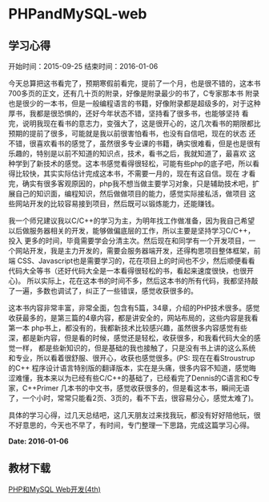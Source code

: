 # PHPandMySQL-web
## 学习心得
开始时间：2015-09-25
结束时间：2016-01-06

今天总算把这书看完了，预期寒假前看完，提前了一个月，也是很不错的，这本书700多页的正文，还有几十页的附录，好像是附录最少的书了，C专家那本书
附录也是很少的一本书，但是一般编程语言的书籍，好像附录都是超级多的，对于这种厚书，我都是很恐惧的，还好今年状态不错，坚持看了很多书，也能够坚持
看完，说明我现在看书的意志力，变强大了，这是很开心的，这几次看书的期限都比预期的提前了很多，可能就是我以前很害怕看书，也没有自信吧，现在的状态
还不错，很喜欢看书的感觉了，虽然很多专业课的书籍，确实很难看，但是也是很有乐趣的，特别是以前不知道的知识点，技术，看书之后，我就知道了，最喜欢
这种学到了新技术的感觉。这本书感觉看得很轻松，可能有些php的底子吧，所以看得比较快，其实实际估计完成这本书，不需要一月的，现在有这自信。现在
才看完，确实有很多客观原因的，php我不想当做主要学习对象，只是辅助技术吧，扩展自己的知识面，编程知识，然后做做项目的能力，感觉实际接私活，做项目
这些网站开发的比较容易接到项目，然后既可以锻炼能力，还能赚钱。

我一个师兄建议我以C/C++的学习为主，为明年找工作做准备，因为我自己希望以后做服务器相关的开发，能够做偏底层的工作，所以主要是坚持学习C/C++，投入
更多的时间，毕竟需要学会分清主次。然后现在和同学有一个开发项目，一个网站开发，我是主力开发的，需要会服务器端开发，还得构思项目整体框架，前端
CSS、Javascript也是需要学习的，花在项目上的时间也不少，然后顺便看看代码大全等书（还好代码大全是一本看得很轻松的书，看起来速度很快，也很开心)。
所以实际上，花在这本书的时间不多，然后这本书的所有代码，我都坚持敲了一遍，多数也调试了，纠正了一些错误，感觉收获很多的。

这本书内容非常丰富，非常全面，包含有5篇，34章，介绍的PHP技术很多。感觉收获最多的，是第三篇的4章内容，都是讲安全的，网站布局的，这些内容是我看第一本
php书上，都没有的，我都新技术比较感兴趣，虽然很多内容感觉有些深，都是新内容，但是看的时候，感觉还是轻松，收获很多，和我看代码大全的感觉一样，
都是些新知识的，但是基础的我也接触了，只是没有书上讲的这么系统和专业，所以看着很舒服、很开心，收获也感觉很多。(PS: 现在在看Stroustrup的C++
程序设计语言特别版的翻译版本，实在是头痛，很多内容不知道，感觉晦涩难懂，我本来以为已经有些C/C++的基础了，已经看完了Dennis的C语言和C专家，C++Primer
几本书的中文书，感觉收获很多的，但是看这本书，瞬间无语了，一个小时，常常只能看2页、3页的，看不下去，很容易分心，感觉太难了)。

具体的学习心得，过几天总结吧，这几天朋友过来找我玩，都没有好好陪他玩，很不好意思的，今天也不早了，有时间，专门整理一下思路，完成这篇学习心得。

**Date: 2016-01-06**

## 教材下载
[PHP和MySQL Web开发(4th)](http://pan.baidu.com/s/1bnYtiwv)

	